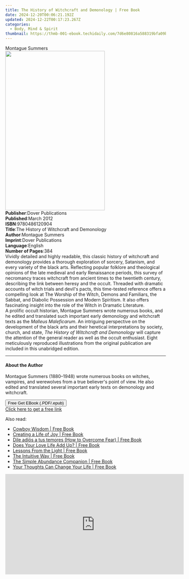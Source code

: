 ```yaml
---
title: The History of Witchcraft and Demonology | Free Book
date: 2024-12-20T00:06:21.192Z
updated: 2024-12-22T00:17:23.267Z
categories:
  - Body, Mind & Spirit
thumbnail: https://thmb-001-ebook.techidaily.com/7d6e80816a588319bfa09ba9f0c6f520c44b641ee6cac599be4df3650d4de7c4.jpg
---
```

<main id="book-container">
  <div class="flex flex-col">
    <div class="book-brief flex-1 py-6 px-4 sm:p-6 md:py-10 md:px-8">
      <!-- brief-->
      <div class="book-brief-main">Montague Summers</div>
    </div>
    <div
      class="book-meta-info flex-1 grid gap-4 col-start-1 col-end-3 row-start-1 sm:mb-6 sm:grid-cols-4 lg:gap-6 lg:col-start-2 lg:row-end-6 lg:row-span-6 lg:mb-0"
    >
      <div
        class="book-meta-info-left place-content-center mt-4 p-4 text-sm leading-6 col-start-2 col-span-2 dark:text-slate-400"
      >
        <img
          class="w-full h-500 object-cover rounded-lg sm:h-255 sm:col-span-2 lg:col-span-full"
          src="https://img-001-ebook.techidaily.com/8820f55eab3d6f4d0ef0ef8a5985d689982fe2c1c96a94c79c4cc1eba55e3148.jpg"
          alt=""
          width="312"
          height="500"
        />
      </div>
      <div
        class="book-meta-info-right mt-2 col-start-1 row-start-2 col-span-3 self-center"
      >
        <!-- meta data  -->
        <div class="flex flex-col px-4 md:px-8">
          <div class="flex-1">
            <strong>Publisher</strong>:<span class="px-2"
              >Dover Publications</span
            >
          </div>
          <div class="flex-1">
            <strong>Published</strong>:<span class="px-2">March 2012</span>
          </div>
          <div class="flex-1">
            <strong>ISBN</strong>:<span class="px-2">9780486120904</span>
          </div>
          <div class="flex-1">
            <strong>Title</strong>:<span class="px-2"
              >The History of Witchcraft and Demonology</span
            >
          </div>
          <div class="flex-1">
            <strong>Author</strong>:<span class="px-2">Montague Summers</span>
          </div>
          <div class="flex-1">
            <strong>Imprint</strong>:<span class="px-2"
              >Dover Publications</span
            >
          </div>
          <div class="flex-1">
            <strong>Language</strong>:<span class="px-2">English</span>
          </div>
          <div class="flex-1">
            <strong>Number of Pages</strong>:<span class="px-2">384</span>
          </div>
        </div>
      </div>
    </div>
    <div class="book-description flex-1 py-6 px-4 sm:p-6 md:py-10 md:px-8">
      <div class="book-description-main">
        <div accordion-content="" id="description">
          Vividly detailed and highly readable, this classic history of
          witchcraft and demonology provides a thorough exploration of sorcery,
          Satanism, and every variety of the black arts. Reflecting popular
          folklore and theological opinions of the late medieval and early
          Renaissance periods, this survey of necromancy traces witchcraft from
          ancient times to the twentieth century, describing the link between
          heresy and the occult. Threaded with dramatic accounts of witch trials
          and devil's pacts, this time-tested reference offers a compelling look
          at The Worship of the Witch, Demons and Familiars, the Sabbat, and
          Diabolic Possession and Modern Spiritism. It also offers fascinating
          insight into the role of the Witch in Dramatic Literature.<br />A
          prolific occult historian, Montague Summers wrote numerous books, and
          he edited and translated such important early demonology and
          witchcraft texts as the <i>Malleus Maleficarum</i>. An intriguing
          perspective on the development of the black arts and their heretical
          interpretations by society, church, and state,
          <i>The History of Witchcraft and Demonology</i> will capture the
          attention of the general reader as well as the occult enthusiast.
          Eight meticulously reproduced illustrations from the original
          publication are included in this unabridged edition.
        </div>
        <div class="accordion-fader"></div>
      </div>
    </div>
    <div class="book-excerpts flex-1 py-6 px-4 sm:p-6 md:py-10 md:px-8">
      <!-- excerpts-->
      <div class="book-excerpts-main">
        <hr />
        <h4 class="placeholder placeholder-heading">
          <span>About the Author</span>
        </h4>
        <p>
          Montague Summers (1880–1948) wrote numerous books on witches,
          vampires, and werewolves from a true believer's point of view. He also
          edited and translated several important early texts on demonology and
          witchcraft.
        </p>
      </div>
    </div>
    <div
      class="book-about-author flex-1 py-6 px-4 sm:p-6 md:py-10 md:px-8"
    ></div>
    <div class="book-free-get flex-1 py-6 px-4 sm:p-6 md:py-10 md:px-8">
      <button
        id="btn-free-get"
        class="bg-blue-500 hover:bg-blue-700 text-white font-bold py-2 px-4 rounded"
      >
        Free Get EBook (.PDF/.epub)
      </button>
      <div id="countdown-display" class="px-2 text-lg mt-2"></div>
      <a
        id="free-link"
        class="hidden bg-blue-500 hover:bg-blue-700 text-white font-bold py-2 px-4 rounded"
        href="https://www.ebooks.com/en-us/book/96418228/the-history-of-witchcraft-and-demonology/montague-summers/"
        target="_blank"
        >Click here to get a free link</a
      >
    </div>
    <script>
      let countdownTime = 0;
      let countdownInterval = null;
      document
        .getElementById('btn-free-get')
        .addEventListener('click', startCountdown);
      function startCountdown() {
        countdownTime = new Date().getTime() + 60000 * 3;
        countdownInterval = setInterval(updateCountdown, 1000);
        document.getElementById('btn-free-get').disabled = true;
        document
          .getElementById('btn-free-get')
          .classList.add('bg-gray-500', 'cursor-not-allowed');
      }
      function updateCountdown() {
        let currentTime = new Date().getTime();
        let timeLeft = countdownTime - currentTime;
        let secondsLeft = Math.floor(timeLeft / 1000);
        document.getElementById('countdown-display').innerHTML =
          `Remaining time: ${secondsLeft} seconds.`;
        if (secondsLeft <= 0) {
          clearInterval(countdownInterval);
          document.getElementById('btn-free-get').classList.add('hidden');
          document.getElementById('free-link').classList.remove('hidden');
          document.getElementById('countdown-display').innerHTML = '';
        }
      }
    </script>
  </div>
</main>

<ins class="adsbygoogle"
      style="display:block"
      data-ad-client="ca-pub-7571918770474297"
      data-ad-slot="8358498916"
      data-ad-format="auto"
      data-full-width-responsive="true"></ins>
    

<span class="atpl-alsoreadstyle">Also read:</span>
<div><ul>
<li><a href="https://novels-ebooks.techidaily.com/462529-9780446566674-cowboy-wisdom/"><u>Cowboy Wisdom | Free Book</u></a></li>
<li><a href="https://novels-ebooks.techidaily.com/463105-9780446571067-creating-a-life-of-joy/"><u>Creating a Life of Joy | Free Book</u></a></li>
<li><a href="https://novels-ebooks.techidaily.com/462236-9781439178225-dile-adios-a-tus-temores-how-to-overcome-fear/"><u>Dile adiós a tus temores (How to Overcome Fear) | Free Book</u></a></li>
<li><a href="https://novels-ebooks.techidaily.com/463491-9781101159545-does-your-love-life-add-up/"><u>Does Your Love Life Add Up? | Free Book</u></a></li>
<li><a href="https://novels-ebooks.techidaily.com/463106-9780446570206-lessons-from-the-light/"><u>Lessons From the Light | Free Book</u></a></li>
<li><a href="https://novels-ebooks.techidaily.com/462157-9781439165980-the-intuitive-way/"><u>The Intuitive Way | Free Book</u></a></li>
<li><a href="https://novels-ebooks.techidaily.com/463141-9780446571203-the-simple-abundance-companion/"><u>The Simple Abundance Companion | Free Book</u></a></li>
<li><a href="https://novels-ebooks.techidaily.com/462563-9780446567107-your-thoughts-can-change-your-life/"><u>Your Thoughts Can Change Your Life | Free Book</u></a></li>
</ul></div>

<!-- affiliate ads begin -->
<iframe width="560" height="315" src="https://www.youtube.com/embed/OFDHJnZLwTA?si=WThcb2h76AnZDzcQ" title="YouTube video player" frameborder="0" allow="accelerometer; autoplay; clipboard-write; encrypted-media; gyroscope; picture-in-picture; web-share" referrerpolicy="strict-origin-when-cross-origin" allowfullscreen></iframe>
<!-- affiliate ads end -->

